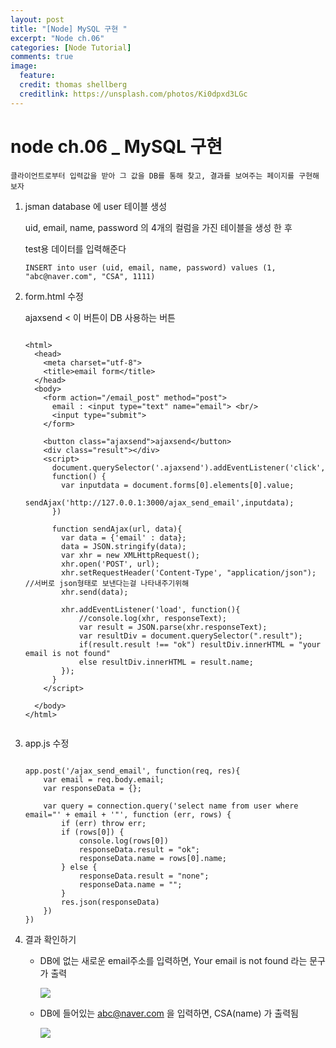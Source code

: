 ```yaml
---
layout: post
title: "[Node] MySQL 구현 "
excerpt: "Node ch.06"
categories: [Node Tutorial]
comments: true
image:
  feature:
  credit: thomas shellberg
  creditlink: https://unsplash.com/photos/Ki0dpxd3LGc
---
```


# node ch.06 _ MySQL 구현

    클라이언트로부터 입력값을 받아 그 값을 DB를 통해 찾고, 결과를 보여주는 페이지를 구현해보자


1. jsman database 에 user 테이블 생성

    uid, email, name, password 의 4개의 컬럼을 가진 테이블을 생성 한 후

    test용 데이터를 입력해준다

    ` INSERT into user (uid, email, name, password) values (1, "abc@naver.com", "CSA", 1111) `






2. form.html 수정

    ajaxsend < 이 버튼이 DB 사용하는 버튼

    ```

    <html>
      <head>
        <meta charset="utf-8">
        <title>email form</title>
      </head>
      <body>
        <form action="/email_post" method="post">
          email : <input type="text" name="email"> <br/>
          <input type="submit">
        </form>

        <button class="ajaxsend">ajaxsend</button>
        <div class="result"></div>
        <script>
          document.querySelector('.ajaxsend').addEventListener('click',
          function() {
            var inputdata = document.forms[0].elements[0].value;
            sendAjax('http://127.0.0.1:3000/ajax_send_email',inputdata);
          })

          function sendAjax(url, data){
            var data = {'email' : data};
            data = JSON.stringify(data);
            var xhr = new XMLHttpRequest();
            xhr.open('POST', url);
            xhr.setRequestHeader('Content-Type', "application/json"); //서버로 json형태로 보낸다는걸 나타내주기위해
            xhr.send(data);

            xhr.addEventListener('load', function(){
                //console.log(xhr, responseText);
                var result = JSON.parse(xhr.responseText);
                var resultDiv = document.querySelector(".result");
                if(result.result !== "ok") resultDiv.innerHTML = "your email is not found"
                else resultDiv.innerHTML = result.name;
            });
          }
        </script>

      </body>
    </html>


    ```


3. app.js 수정

    ```

    app.post('/ajax_send_email', function(req, res){
        var email = req.body.email;
        var responseData = {};

        var query = connection.query('select name from user where email="' + email + '"', function (err, rows) {
            if (err) throw err;
            if (rows[0]) {
                console.log(rows[0])
                responseData.result = "ok";
                responseData.name = rows[0].name;
            } else {
                responseData.result = "none";
                responseData.name = "";
            }
            res.json(responseData)
        })
    })

    ```



3. 결과 확인하기

    * DB에 없는 새로운 email주소를 입력하면, Your email is not found 라는 문구가 출력

      <img src="https://cdn-images-1.medium.com/max/400/1*oBhO2bw31M_jWx90ms6dYQ.jpeg">

    * DB에 들어있는 abc@naver.com 을 입력하면, CSA(name) 가 출력됨

      <img src="https://cdn-images-1.medium.com/max/400/1*3cwSXlFjEk7C9EbwyHcgMg.jpeg">
